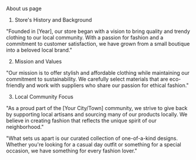 About us page 

 1. Store's History and Background    <!--   *******  founder team -->

"Founded in [Year], our store began with a vision to bring quality and trendy clothing to our local community. With a passion for fashion and a commitment to customer satisfaction, we have grown from a small boutique into a beloved local brand."


2. Mission and Values

"Our mission is to offer stylish and affordable clothing while maintaining our commitment to sustainability. We carefully select materials that are eco-friendly and work with suppliers who share our passion for ethical fashion."



3. Local Community Focus


"As a proud part of the [Your City/Town] community, we strive to give back by supporting local artisans and sourcing many of our products locally. We believe in creating fashion that reflects the unique spirit of our neighborhood."


"What sets us apart is our curated collection of one-of-a-kind designs. Whether you're looking for a casual day outfit or something for a special occasion, we have something for every fashion lover."








